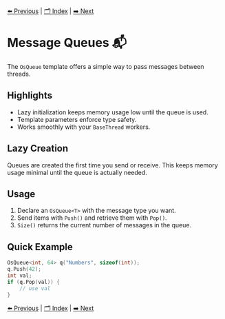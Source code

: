 [⬅️ Previous](Synchronization.md) | [🗂️ Index](index.md) | [➡️ Next](Console.md)

# Message Queues 📬

The `OsQueue` template offers a simple way to pass messages between threads.

## Highlights
- Lazy initialization keeps memory usage low until the queue is used.
- Template parameters enforce type safety.
- Works smoothly with your `BaseThread` workers.

## Lazy Creation
Queues are created the first time you send or receive. This keeps memory usage minimal until the queue is actually needed.

## Usage
1. Declare an `OsQueue<T>` with the message type you want.
2. Send items with `Push()` and retrieve them with `Pop()`.
3. `Size()` returns the current number of messages in the queue.

## Quick Example
```cpp
OsQueue<int, 64> q("Numbers", sizeof(int));
q.Push(42);
int val;
if (q.Pop(val)) {
    // use val
}
```

[⬅️ Previous](Synchronization.md) | [🗂️ Index](index.md) | [➡️ Next](Console.md)
